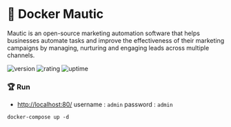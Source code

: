# 🎉 Docker Mautic

Mautic is an open-source marketing automation software that helps businesses automate tasks and improve the effectiveness of their marketing campaigns by managing, nurturing and engaging leads across multiple channels.

![version](https://img.shields.io/badge/version-1.0-blue)
![rating](https://img.shields.io/badge/rating-★★★★★-yellow)
![uptime](https://img.shields.io/badge/uptime-100%25-brightgreen)

### 🏆 Run

- [http://localhost:80/](http://localhost:80/) username : `admin` password : `admin`

```shell
docker-compose up -d
```
